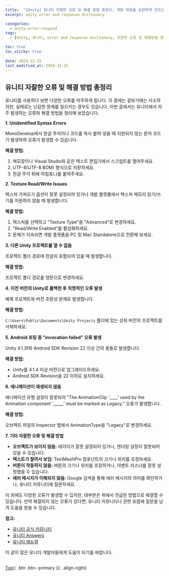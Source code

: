 ```yaml
---
title:  "[Unity] 유니티 자잘한 오류 및 해결 방법 총정리: 개발 여정을 순탄하게 만드는 가이드"
excerpt: unity error and response dictionary

categories:
  - unity-error-respond
tags:
  - [Unity, 유니티, error and response dictionary, 자잘한 오류 및 해결방법 총정리]

toc: true
toc_sticky: true
 
date: 2024-12-25
last_modified_at: 2024-12-25
---
```


## 유니티 자잘한 오류 및 해결 방법 총정리

유니티를 사용하다 보면 다양한 오류를 마주하게 됩니다. 이 중에는 겉보기에는 사소하지만, 실제로는 난감한 문제를 일으키는 경우도 있습니다. 이번 글에서는 유니티에서 자주 발생하는 오류와 해결 방법을 정리해 보았습니다.

**1. Unidentified Syntax Errors**

MonoDevelop에서 한글 주석이나 코드를 복사 붙여 넣을 때 지원되지 않는 문자 코드가 발생하여 오류가 발생할 수 있습니다.

**해결 방법:**

1. 메모장이나 Visual Studio와 같은 텍스트 편집기에서 스크립트를 열어주세요.
2. UTF-8(UTF-8 BOM) 형식으로 저장하세요.
3. 한글 주석 뒤에 마침표(.)를 붙여주세요.

**2. Texture Read/Write Issues**

텍스처 가져오기 옵션이 잘못 설정되어 있거나 개발 플랫폼에서 텍스처 메모리 읽기/쓰기를 지원하지 않을 때 발생합니다.

**해결 방법:**

1. 텍스처를 선택하고 "Texture Type"을 "Advanced"로 변경하세요.
2. "Read/Write Enabled"를 활성화하세요.
3. 문제가 지속되면 개발 플랫폼을 PC 및 Mac Standalone으로 전환해 보세요.

**3. 다른 Unity 프로젝트를 열 수 없음**

프로젝트 폴더 경로에 한글이 포함되어 있을 때 발생합니다.

**해결 방법:**

프로젝트 폴더 경로를 영문으로 변경하세요.

**4. 이전 버전의 Unity로 롤백한 후 치명적인 오류 발생**

예제 프로젝트와 버전 호환성 문제로 발생합니다.

**해결 방법:**

`C:\Users\Public\Documents\Unity Projects` 폴더에 있는 상위 버전의 프로젝트를 삭제하세요.

**5. Android 포팅 중 "invocation failed" 오류 발생**

Unity 4.1.3f와 Android SDK Revision 22 이상 간의 충돌로 발생합니다.

**해결 방법:**

* Unity를 4.1.4 이상 버전으로 업그레이드하세요.
* Android SDK Revision을 22 이하로 설치하세요.

**6. 애니메이션이 재생되지 않음**

애니메이션 유형 설정이 잘못되어 "The AnimationClip '\_\_\_\_' used by the Animation component '\_\_\_\_\_' must be marked as Legacy." 오류가 발생합니다.

**해결 방법:**

오브젝트 파일의 Inspector 탭에서 AnimationType을 "Legacy"로 변경하세요.

**7. 기타 자잘한 오류 및 해결 방법**

* **오브젝트가 보이지 않음:** 레이어가 잘못 설정되어 있거나, 렌더링 설정이 잘못되어 있을 수 있습니다.
* **텍스트가 잘려서 보임:** TextMeshPro 컴포넌트의 크기나 위치를 조정하세요.
* **버튼이 작동하지 않음:** 버튼의 크기나 위치를 조정하거나, 이벤트 리스너를 잘못 설정했을 수 있습니다.
* **에러 메시지가 이해되지 않음:** Google 검색을 통해 에러 메시지의 의미를 확인하거나, 유니티 커뮤니티에 질문하세요.

이 외에도 다양한 오류가 발생할 수 있지만, 대부분은 위에서 언급한 방법으로 해결할 수 있습니다. 만약 해결되지 않는 오류가 있다면, 유니티 커뮤니티나 관련 포럼에 질문을 남겨 도움을 받을 수 있습니다.

**참고:**

* [유니티 공식 커뮤니티](https://forum.unity.com/)
* [유니티 Answers](https://answers.unity.com/)
* [유니티 매뉴얼](https://docs.unity3d.com/)

이 글이 많은 유니티 개발자들에게 도움이 되기를 바랍니다.
<br><br>

[Top](#){: .btn .btn--primary }{: .align-right}